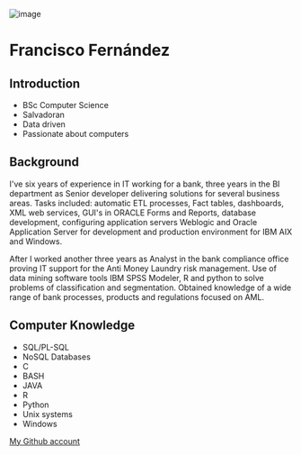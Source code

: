 ![image](https://user-images.githubusercontent.com/57571608/72284115-81b2b180-3640-11ea-9d41-b49cd84cc071.png)
# Francisco Fernández


## Introduction


* BSc Computer Science
* Salvadoran
* Data driven
* Passionate about computers


## Background


   I've six years of experience in IT working for a bank, three years in the BI department as Senior developer delivering solutions for several business areas. Tasks included: automatic ETL processes, Fact tables, dashboards, XML web services, GUI's in ORACLE Forms and Reports, database development, configuring application servers Weblogic and Oracle Application Server for development and production environment for IBM AIX and Windows.  


   After I worked another three years as Analyst in the bank compliance office proving IT support for the Anti Money Laundry risk management. Use of data mining software tools IBM SPSS Modeler, R and python to solve problems of classification and segmentation. Obtained knowledge of a wide range of bank processes, products and regulations focused on AML.


## Computer Knowledge


* SQL/PL-SQL
* NoSQL Databases
* C
* BASH
* JAVA
* R
* Python
* Unix systems
* Windows


[My Github account](https://www.github.com/ferrycosv "Francisco's Github")
